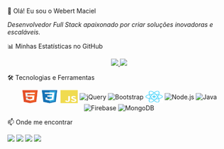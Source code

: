 👋 Olá! Eu sou o Webert Maciel

<p align="left">
<em>Desenvolvedor Full Stack apaixonado por criar soluções inovadoras e escaláveis.</em>
</p>

📊 Minhas Estatísticas no GitHub

<div align="center">
<!-- INCREMENTO: Adicionei o card de estatísticas gerais que estava faltando -->
<a href="https://github.com/webertmaciel">
  <img height="180em" src="https://github-readme-stats.vercel.app/api/top-langs/?username=webertmaciel&layout=compact&theme=algolia"/>
</a>

<!-- MELHORIA: Corrigi o tema do seu card de linguagens para um que funciona e combina -->

<a href="https://github.com/webertmaciel">
<img height="180em" src="https://www.google.com/search?q=https://github-readme-stats.vercel.app/api/top-langs/%3Fusername%3Dwebertmaciel%26layout%3Dcompact%26theme%3Ddracula"/>
</a>
</div>

🛠️ Tecnologias e Ferramentas

<div align="center">
<img align="center" alt="HTML" height="30" width="40" src="https://raw.githubusercontent.com/devicons/devicon/master/icons/html5/html5-original.svg">
<img align="center" alt="CSS" height="30" width="40" src="https://raw.githubusercontent.com/devicons/devicon/master/icons/css3/css3-original.svg">
<img align="center" alt="JavaScript" height="30" width="40" src="https://raw.githubusercontent.com/devicons/devicon/master/icons/javascript/javascript-plain.svg">
<img align="center" alt="jQuery" height="30" width="40" src="https://cdn.jsdelivr.net/gh/devicons/devicon/icons/jquery/jquery-plain-wordmark.svg">
<img align="center" alt="Bootstrap" height="30" width="40" src="https://cdn.jsdelivr.net/gh/devicons/devicon/icons/bootstrap/bootstrap-original.svg">
<img align="center" alt="React" height="30" width="40" src="https://raw.githubusercontent.com/devicons/devicon/master/icons/react/react-original.svg">
<img align="center" alt="Node.js" height="30" width="40" src="https://cdn.jsdelivr.net/gh/devicons/devicon/icons/nodejs/nodejs-plain.svg">
<img align="center" alt="Java" height="40" width="40" src="https://cdn.jsdelivr.net/gh/devicons/devicon/icons/java/java-original-wordmark.svg">
<img align="center" alt="Firebase" height="40" width="40" src="https://cdn.jsdelivr.net/gh/devicons/devicon/icons/firebase/firebase-plain-wordmark.svg">
<img align="center" alt="MongoDB" height="40" width="40" src="https://cdn.jsdelivr.net/gh/devicons/devicon/icons/mongodb/mongodb-plain-wordmark.svg">
</div>

📫 Onde me encontrar

<div>
<a href="https://www.instagram.com/webert_maciel/" target="_blank"><img src="https://img.shields.io/badge/-Instagram-%23E4405F?style=for-the-badge&logo=instagram&logoColor=white" target="_blank"></a>
<a href = "mailto:webertmacie1234@gmail.com"><img src="https://img.shields.io/badge/-Gmail-%23333?style=for-the-badge&logo=gmail&logoColor=white" target="_blank"></a>
<a href="https://www.linkedin.com/in/webert-maciel-572b6814b" target="_blank"><img src="https://img.shields.io/badge/-LinkedIn-%230077B5?style=for-the-badge&logo=linkedin&logoColor=white" target="_blank"></a>
<a href ="mailto:webert_maciel@hotmail.com"><img src = "https://img.shields.io/badge/Messenger-00B2FF?style=for-the-badge&logo=messenger&logoColor=white"></a>
</div>
